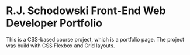 # R.J. Schodowski Front-End Web Developer Portfolio #

This is a CSS-based course project, which is a portfolio page. The project was build with CSS Flexbox and Grid layouts.
